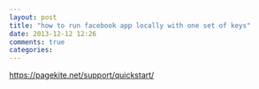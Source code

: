 ```yaml
---
layout: post
title: "how to run facebook app locally with one set of keys"
date: 2013-12-12 12:26
comments: true
categories:
---
```


https://pagekite.net/support/quickstart/